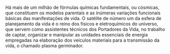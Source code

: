 ﻿Há mais de um milhão de fórmulas químicas fundamentais, ou cósmicas, que constituem os modelos parentais e as inúmeras variações funcionais básicas das manifestações de vida. O satélite de número um da esfera de planejamento da vida é o reino dos físicos e eletroquímicos do universo, que servem como assistentes técnicos dos Portadores da Vida, no trabalho de captar, organizar e manipular as unidades essenciais de energia empregadas na elaboração dos veículos materiais para a transmissão da vida, o chamado plasma germinador.